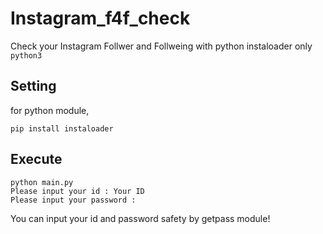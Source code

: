 # Instagram_f4f_check
Check your Instagram Follwer and Follweing with python instaloader
only `python3`

## Setting
for python module, 
```
pip install instaloader
```

## Execute
```
python main.py
Please input your id : Your ID
Please input your password : 
```

You can input your id and password safety by getpass module!
